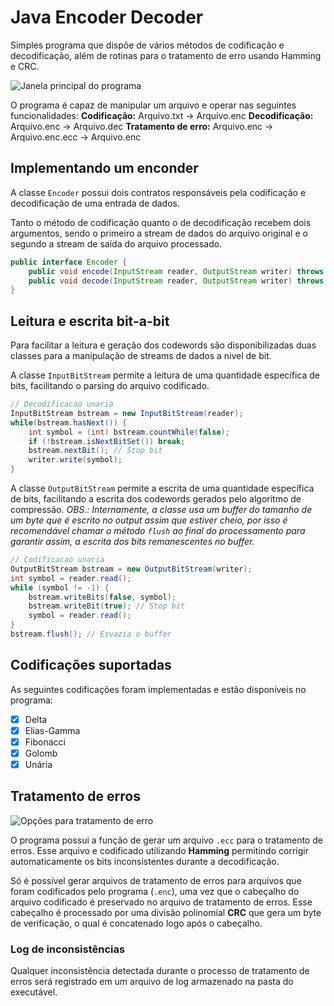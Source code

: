 ﻿# Java Encoder Decoder
Simples programa que dispõe de vários métodos de codificação e decodificação, além de rotinas para o tratamento de erro usando Hamming e CRC.

![Janela principal do programa](https://i.imgur.com/uQEr9PF.png)

O programa é capaz de manipular um arquivo e operar nas seguintes funcionalidades:
**Codificação:** Arquivo.txt -> Arquivo.enc
**Decodificação:** Arquivo.enc -> Arquivo.dec
**Tratamento de erro:** Arquivo.enc -> Arquivo.enc.ecc -> Arquivo.enc

## Implementando um enconder
A classe `Encoder` possui dois contratos responsáveis pela codificação e decodificação de uma entrada de dados.

Tanto o método de codificação quanto o de decodificação recebem dois argumentos, sendo o primeiro a stream de dados do arquivo original e o segundo a stream de saída do arquivo processado.
```java
public interface Encoder {
    public void encode(InputStream reader, OutputStream writer) throws IOException;   
    public void decode(InputStream reader, OutputStream writer) throws IOException;
}
```
## Leitura e escrita bit-a-bit
Para facilitar a leitura e geração dos codewords são disponibilizadas duas classes para a manipulação de streams de dados a nivel de bit.

A classe `InputBitStream` permite a leitura de uma quantidade específica de bits, facilitando o parsing do arquivo codificado.
```java
// Decodificacao unaria
InputBitStream bstream = new InputBitStream(reader);
while(bstream.hasNext()) {
    int symbol = (int) bstream.countWhile(false);
    if (!bstream.isNextBitSet()) break;
    bstream.nextBit(); // Stop bit
    writer.write(symbol);
}
```
A classe `OutputBitStream` permite a escrita de uma quantidade específica de bits, facilitando a escrita dos codewords gerados pelo algoritmo de compressão.
*OBS.: Internamente, a classe usa um buffer do tamanho de um byte que é escrito no output assim que estiver cheio, por isso é recomendável chamar o método `flush` ao final do processamento para garantir assim, a escrita dos bits remanescentes no buffer.*
```java
// Codificacao unaria
OutputBitStream bstream = new OutputBitStream(writer);
int symbol = reader.read();
while (symbol != -1) {
    bstream.writeBits(false, symbol);
    bstream.writeBit(true); // Stop bit
    symbol = reader.read();
}
bstream.flush(); // Esvazia o buffer
```
## Codificações suportadas
As seguintes codificações foram implementadas  e estão disponíveis no programa:

 - [x] Delta
 - [x] Elias-Gamma
 - [x] Fibonacci
 - [x] Golomb
 - [x] Unária

## Tratamento de erros
![Opções para tratamento de erro](https://i.imgur.com/CBucu5Z.png)

O programa possui a função de gerar um arquivo `.ecc` para o tratamento de erros. Esse arquivo e codificado utilizando **Hamming** permitindo corrigir automaticamente os bits inconsistentes durante a decodificação.

Só é possível gerar arquivos de tratamento de erros para arquivos que foram codificados pelo programa (`.enc`), uma vez que o cabeçalho do arquivo codificado é preservado no arquivo de tratamento de erros. Esse cabeçalho é processado por uma divisão polinomial **CRC** que gera um byte de verificação, o qual é concatenado logo após o cabeçalho.

### Log de inconsistências
Qualquer inconsistência detectada durante o processo de tratamento de erros será registrado em um arquivo de log armazenado na pasta do executável.
